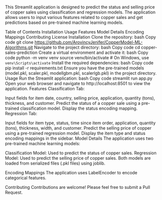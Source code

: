This Streamlit application is designed to predict the status and selling price of copper sales using classification and regression models. The application allows users to input various features related to copper sales and get predictions based on pre-trained machine learning models.

Table of Contents
Installation
Usage
Features
Model Details
Encoding Mappings
Contributing
License
Installation
Clone the repository:
bash
Copy code
git clone https://github.com/ArovincyJenifer/CopperModel-ML-Algorithms.git
Navigate to the project directory:
bash
Copy code
cd copper-sales-prediction
Create a virtual environment and activate it:
bash
Copy code
python -m venv venv
source venv/bin/activate  # On Windows, use `venv\Scripts\activate`
Install the required dependencies:
bash
Copy code
pip install -r requirements.txt
Ensure you have the pre-trained models (model.pkl, scaler.pkl, modellgbm.pkl, scalerlgb.pkl) in the project directory.
Usage
Run the Streamlit application:
bash
Copy code
streamlit run app.py
Open your web browser and navigate to http://localhost:8501 to view the application.
Features
Classification Tab:

Input fields for item date, country, selling price, application, quantity (tons), thickness, and customer.
Predict the status of a copper sale using a pre-trained classification model.
Display the status encoding mapping.
Regression Tab:

Input fields for item type, status, time since item order, application, quantity (tons), thickness, width, and customer.
Predict the selling price of copper using a pre-trained regression model.
Display the item type and status encoding mappings in the sidebar.
Model Details
The application uses two pre-trained machine learning models:

Classification Model: Used to predict the status of copper sales.
Regression Model: Used to predict the selling price of copper sales.
Both models are loaded from serialized files (.pkl files) using joblib.

Encoding Mappings
The application uses LabelEncoder to encode categorical features. 


Contributing
Contributions are welcome! Please feel free to submit a Pull Request.




